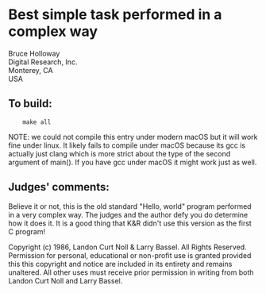 # Best simple task performed in a complex way

Bruce Holloway  
Digital Research, Inc.  
Monterey, CA  
USA  

## To build:

        make all


NOTE: we could not compile this entry under modern macOS but it will work
fine under linux. It likely fails to compile under macOS because its gcc is
actually just clang which is more strict about the type of the second
argument of main(). If you have gcc under macOS it might work just as well.


## Judges' comments:

Believe it or not, this is the old standard "Hello, world" program
performed in a very complex way.  The judges and the author defy you
do determine how it does it.  It is a good thing that K&R didn't use
this version as the first C program!


Copyright (c) 1986, Landon Curt Noll & Larry Bassel.
All Rights Reserved.  Permission for personal, educational or non-profit use is
granted provided this this copyright and notice are included in its entirety
and remains unaltered.  All other uses must receive prior permission in writing
from both Landon Curt Noll and Larry Bassel.
